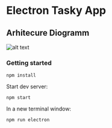 # Electron Tasky App

## Arhitecure Diogramm

![alt text](./Doc/ArhitecureDiogramm.png)

### Getting started

`npm install`

Start dev server:

`npm start`

In a new terminal window:

`npm run electron`

